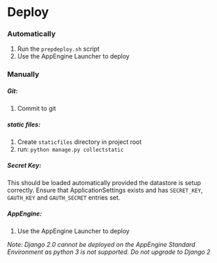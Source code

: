 # Deploy 

### Automatically

1. Run the `prepdeploy.sh` script
2. Use the AppEngine Launcher to deploy


### Manually

##### Git:
1. Commit to git

##### static files:
1. Create `staticfiles` directory in project root
2. run: `python manage.py collectstatic`

##### Secret Key:
 This should be loaded automatically provided the 
 datastore is setup correctly. Ensure that ApplicationSettings 
 exists and has `SECRET_KEY`, `GAUTH_KEY` and `GAUTH_SECRET` entries set. 

##### AppEngine:
1. Use the AppEngine Launcher to deploy


_Note: Django 2.0 cannot be deployed on the AppEngine Standard Environment 
as python 3 is not supported. Do not upgrade to Django 2_